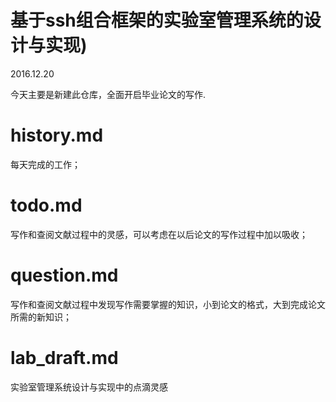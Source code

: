 # 基于ssh组合框架的实验室管理系统的设计与实现)
2016.12.20

今天主要是新建此仓库，全面开启毕业论文的写作.

# history.md
每天完成的工作；

# todo.md
写作和查阅文献过程中的灵感，可以考虑在以后论文的写作过程中加以吸收；

# question.md
写作和查阅文献过程中发现写作需要掌握的知识，小到论文的格式，大到完成论文所需的新知识；

# lab_draft.md
实验室管理系统设计与实现中的点滴灵感
